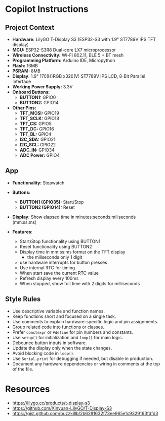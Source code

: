 # Copilot Instructions

## Project Context

- **Hardware:** LilyGO T-Display S3 (ESP32-S3 with 1.9" ST7789V IPS TFT display)
- **MCU:** ESP32-S3R8 Dual-core LX7 microprocessor
- **Wireless Connectivity:** Wi-Fi 802.11, BLE 5 + BT mesh
- **Programming Platform:** Arduino IDE, Micropython
- **Flash:** 16MB
- **PSRAM:** 8MB
- **Display:** 1.9" 170(H)RGB x320(V) ST7789V IPS LCD, 8-Bit Parallel Interface
- **Working Power Supply:** 3.3V
- **Onboard Buttons:**
  - **BUTTON1:** GPIO0
  - **BUTTON2:** GPIO14
- **Other Pins:**
  - **TFT_MOSI:** GPIO19
  - **TFT_SCLK:** GPIO18
  - **TFT_CS:** GPIO5
  - **TFT_DC:** GPIO16
  - **TFT_BL:** GPIO4
  - **I2C_SDA:** GPIO21
  - **I2C_SCL:** GPIO22
  - **ADC_IN:** GPIO34
  - **ADC Power:** GPIO4 <not sure if this is correct>

## App
- **Functionality:** Stopwatch
- **Buttons:**
  - **BUTTON1 (GPIO35):** Start/Stop
  - **BUTTON2 (GPIO14):** Reset

- **Display:** Show elapsed time in minutes:seconds:miliseconds (mm:ss:ms)
- **Features:**
  - Start/Stop functionality using BUTTON1
  - Reset functionality using BUTTON2
  - Display time in mm:ss:ms format on the TFT display
    - the miliseconds only 1 digit
  - use hardware interrupts for button presses
  - Use internal RTC for timing
  - When start save the current RTC value
  - Refresh display every 100ms
  - When stopped, show full time with 2 digits for milliseconds

## Style Rules

- Use descriptive variable and function names.
- Keep functions short and focused on a single task.
- Use comments to explain hardware-specific logic and pin assignments.
- Group related code into functions or classes.
- Prefer `constexpr` or `#define` for pin numbers and constants.
- Use `setup()` for initialization and `loop()` for main logic.
- Debounce button inputs in software.
- Update the display only when the state changes.
- Avoid blocking code in `loop()`.
- Use `Serial.print` for debugging if needed, but disable in production.
- Document any hardware dependencies or wiring in comments at the top of the file.


# Resources
- https://lilygo.cc/products/t-display-s3
- https://github.com/Xinyuan-LilyGO/T-Display-S3
- https://gist.github.com/buzzkillb/2b6381632f73ee965e1c9329163fdfd3
